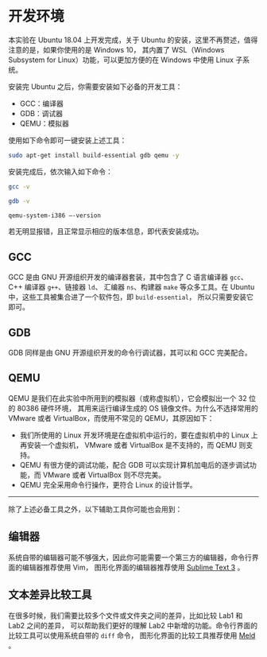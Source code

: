 # 开发环境

本实验在 Ubuntu 18.04 上开发完成，关于 Ubuntu 的安装，这里不再赘述，值得注意的是，如果你使用的是 Windows 10，
其内置了 WSL（Windows Subsystem for Linux）功能，可以更加方便的在 Windows 中使用 Linux 子系统。

安装完 Ubuntu 之后，你需要安装如下必备的开发工具：

- GCC：编译器
- GDB：调试器
- QEMU：模拟器

使用如下命令即可一键安装上述工具：

```bash
sudo apt-get install build-essential gdb qemu -y
```

安装完成后，依次输入如下命令：

```bash
gcc -v
```

```bash
gdb -v
```

```bash
qemu-system-i386 –-version
```

若无明显报错，且正常显示相应的版本信息，即代表安装成功。

## GCC

GCC 是由 GNU 开源组织开发的编译器套装，其中包含了 C 语言编译器 `gcc`、C++ 编译器 `g++`、链接器 `ld`、
汇编器 `ns`、构建器 `make` 等众多工具。在 Ubuntu 中，这些工具被集合进了一个软件包，即 `build-essential`，
所以只需要安装它即可。

## GDB

GDB 同样是由 GNU 开源组织开发的命令行调试器，其可以和 GCC 完美配合。

## QEMU

QEMU 是我们在此实验中所用到的模拟器（或称虚拟机），它会模拟出一个 32 位的 80386 硬件环境，
其用来运行编译生成的 OS 镜像文件。为什么不选择常用的 VMware 或者 VirtualBox，而使用不常见的 QEMU，其原因如下：

- 我们所使用的 Linux 开发环境是在虚拟机中运行的，要在虚拟机中的 Linux 上再安装一个虚拟机，
  VMware 或者 VirtualBox 是不支持的，而 QEMU 则支持。
- QEMU 有很方便的调试功能，配合 GDB 可以实现计算机加电后的逐步调试功能，而 VMware 或者 VirtualBox 则不尽完美。
- QEMU 完全采用命令行操作，更符合 Linux 的设计哲学。

---

除了上述必备工具之外，以下辅助工具你可能也会用到：

## 编辑器

系统自带的编辑器可能不够强大，因此你可能需要一个第三方的编辑器，命令行界面的编辑器推荐使用 Vim，
图形化界面的编辑器推荐使用 [Sublime Text 3](https://www.sublimetext.com/) 。

## 文本差异比较工具

在很多时候，我们需要比较多个文件或文件夹之间的差异，比如比较 Lab1 和 Lab2 之间的差异，
可以帮助我们更好的理解 Lab2 中新增的功能。命令行界面的比较工具可以使用系统自带的 `diff` 命令，
图形化界面的比较工具推荐使用 [Meld](https://meldmerge.org/) 。
